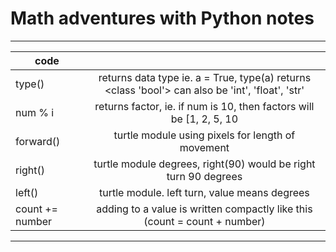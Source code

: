 # Math adventures with Python notes
_________________________________________________________________________________________________________________________________________________________________________________________________
code		                       					|     								|
-----------------------------------------------------------------------------|:-----------------------------------------------------------------------------------------------------------------:|
type()										| returns data type ie. a = True, type(a) returns <class 'bool'> can also be 'int', 'float', 'str'			|
num % i									| returns factor, ie. if num is 10, then factors will be [1, 2, 5, 10						|
forward()									| turtle module using pixels for length of movement									|
right()									| turtle module degrees, right(90) would be right turn 90 degrees							|
left()										| turtle module. left turn, value means degrees									|
count += number								| adding to a value is written compactly like this (count = count + number)						|

-------------------------------------------------------------------------------------------------------------------------------------------------------------------------------------------------	        
